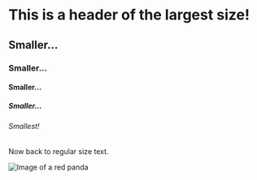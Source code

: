 # This is a header of the largest size!
## Smaller...
### Smaller...
#### Smaller...
##### Smaller...
###### Smallest!

Now back to regular size text.

![Image of a red panda](https://upload.wikimedia.org/wikipedia/commons/thumb/b/b9/Red_Panda_b.jpg/320px-Red_Panda_b.jpg)
